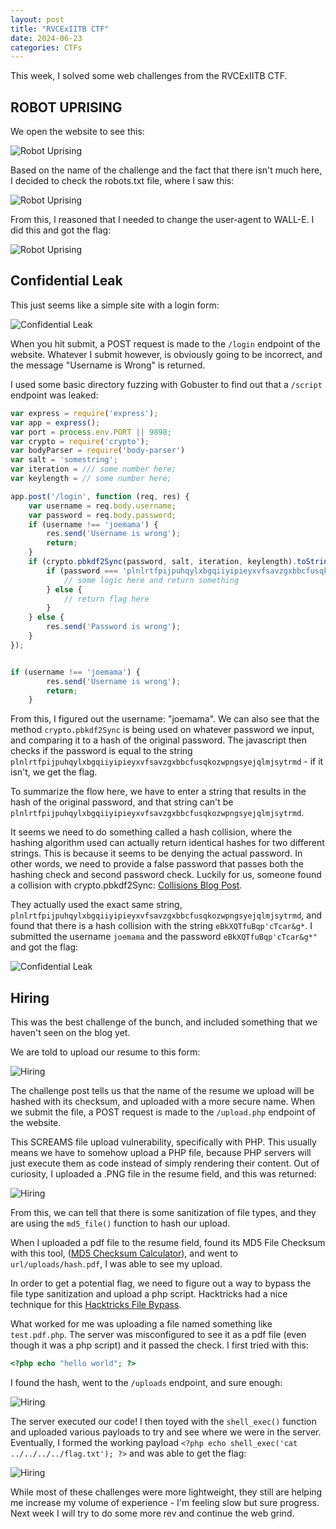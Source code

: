 ```yaml
---
layout: post
title: "RVCExIITB CTF"
date: 2024-06-23
categories: CTFs
---
```


This week, I solved some web challenges from the RVCExIITB CTF. 

## ROBOT UPRISING

We open the website to see this: 

![Robot Uprising](/assets/RobotUprising.jpg)

Based on the name of the challenge and the fact that there isn't much here, I decided to check the robots.txt file, where I saw this: 

![Robot Uprising](/assets/RURobots.jpg)

From this, I reasoned that I needed to change the user-agent to WALL-E. I did this and got the flag:

![Robot Uprising](/assets/RUFlag.jpg)

## Confidential Leak

This just seems like a simple site with a login form: 

![Confidential Leak](/assets/ConfidentiaLeak.jpg)

When you hit submit, a POST request is made to the `/login` endpoint of the website. Whatever I submit however, is obviously going to be incorrect, and the message "Username is Wrong" is returned. 

I used some basic directory fuzzing with Gobuster to find out that a `/script` endpoint was leaked:

```Javascript
var express = require('express');
var app = express();
var port = process.env.PORT || 9898;
var crypto = require('crypto');
var bodyParser = require('body-parser')
var salt = 'somestring';
var iteration = /// some number here;
var keylength = // some number here;

app.post('/login', function (req, res) {
    var username = req.body.username;
    var password = req.body.password;
    if (username !== 'joemama') {
        res.send('Username is wrong');
        return;
    }
    if (crypto.pbkdf2Sync(password, salt, iteration, keylength).toString() === hashOfPassword) {
        if (password === 'plnlrtfpijpuhqylxbgqiiyipieyxvfsavzgxbbcfusqkozwpngsyejqlmjsytrmd') {
            // some logic here and return something
        } else {
            // return flag here
        }
    } else {
        res.send('Password is wrong');
    }
});


if (username !== 'joemama') {
        res.send('Username is wrong');
        return;
    }
```

From this, I figured out the username: "joemama". We can also see that the method `crypto.pbkdf2Sync` is being used on whatever password we input, and comparing it to a hash of the original password. The javascript then checks if the password is equal to the string `plnlrtfpijpuhqylxbgqiiyipieyxvfsavzgxbbcfusqkozwpngsyejqlmjsytrmd` - if it isn't, we get the flag. 

To summarize the flow here, we have to enter a string that results in the hash of the original password, and that string can't be `plnlrtfpijpuhqylxbgqiiyipieyxvfsavzgxbbcfusqkozwpngsyejqlmjsytrmd`.

It seems we need to do something called a hash collision, where the hashing algorithm used can actually return identical hashes for two different strings. This is because it seems to be denying the actual password. In other words, we need to provide a false password that passes both the hashing check and second password check. Luckily for us, someone found a collision with crypto.pbkdf2Sync: [Collisions Blog Post](https://mathiasbynens.be/notes/pbkdf2-hmac). 

They actually used the exact same string, `plnlrtfpijpuhqylxbgqiiyipieyxvfsavzgxbbcfusqkozwpngsyejqlmjsytrmd`, and found that there is a hash collision with the string `eBkXQTfuBqp'cTcar&g*`. I submitted the username `joemama` and the password `eBkXQTfuBqp'cTcar&g*"` and got the flag:

![Confidential Leak](/assets/ConfidentialLeakFlag.jpg)

## Hiring

This was the best challenge of the bunch, and included something that we haven't seen on the blog yet. 

We are told to upload our resume to this form: 

![Hiring](/assets/Hiring.jpg)

The challenge post tells us that the name of the resume we upload will be hashed with its checksum, and uploaded with a more secure name. When we submit the file, a POST request is made to the `/upload.php` endpoint of the website. 

This SCREAMS file upload vulnerability, specifically with PHP. This usually means we have to somehow upload a PHP file, because PHP servers will just execute them as code instead of simply rendering their content. Out of curiosity, I uploaded a .PNG file in the resume field, and this was returned: 

![Hiring](/assets/HiringError.jpg)

From this, we can tell that there is some sanitization of file types, and they are using the `md5_file()` function to hash our upload. 

When I uploaded a pdf file to the resume field, found its MD5 File Checksum with this tool, ([MD5 Checksum Calculator](https://emn178.github.io/online-tools/md5_checksum.html)), and went to `url/uploads/hash.pdf`, I was able to see my upload. 

In order to get a potential flag, we need to figure out a way to bypass the file type sanitization and upload a php script. Hacktricks had a nice technique for this [Hacktricks File Bypass](https://book.hacktricks.xyz/pentesting-web/file-upload).

What worked for me was uploading a file named something like `test.pdf.php`. The server was misconfigured to see it as a pdf file (even though it was a php script) and it passed the check. I first tried with this:

```PHP
<?php echo "hello world"; ?>
```

I found the hash, went to the `/uploads` endpoint, and sure enough:

![Hiring](/assets/HiringFUVProof.jpg)

The server executed our code! I then toyed with the `shell_exec()` function and uploaded various payloads to try and see where we were in the server. Eventually, I formed the working payload `<?php echo shell_exec('cat ../../../../flag.txt'); ?>` and was able to get the flag:

![Hiring](/assets/HiringFlag.jpg)

While most of these challenges were more lightweight, they still are helping me increase my volume of experience - I'm feeling slow but sure progress.  Next week I will try to do some more rev and continue the web grind. 
